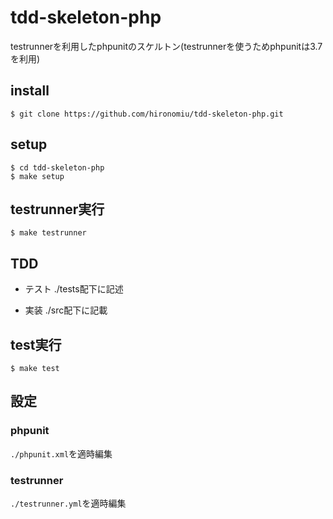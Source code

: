 # tdd-skeleton-php
testrunnerを利用したphpunitのスケルトン(testrunnerを使うためphpunitは3.7を利用)

## install

```
$ git clone https://github.com/hironomiu/tdd-skeleton-php.git
```

## setup

```
$ cd tdd-skeleton-php
$ make setup
```

## testrunner実行

```
$ make testrunner
```

## TDD

- テスト
./tests配下に記述

- 実装
./src配下に記載

## test実行

```
$ make test
```

## 設定

### phpunit
`./phpunit.xml`を適時編集

### testrunner
`./testrunner.yml`を適時編集


